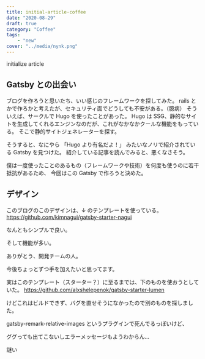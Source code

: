 ```yaml
---
title: initial-article-coffee
date: "2020-08-29"
draft: true
category: "Coffee"
tags:
    - "new"
cover: "../media/nynk.png"
---
```


initialize article

## Gatsby との出会い

ブログを作ろうと思いたち、いい感じのフレームワークを探してみた。
rails とかで作ろかと考えたが、セキュリティ面でどうしても不安がある。（臆病）
そういえば、サークルで Hugo を使ったことがあった。
Hugo は SSG、静的なサイトを生成してくれるエンジンなのだが、これがなかなかクールな機能をもっている。
そこで静的サイトジェネレーターを探す。

そうすると、なにやら
「Hugo より有名だよ！」
みたいなノリで紹介されている Gatsby を見つけた。
紹介している記事を読んでみると、悪くなさそう。

僕は一度使ったことのあるもの（フレームワークや技術）を何度も使うのに若干抵抗があるため、
今回はこの Gatsby で作ろうと決めた。

## デザイン

このブログのこのデザインは、↓ のテンプレートを使っている。
https://github.com/kimnagui/gatsby-starter-nagui

なんともシンプルで良い。

そして機能が多い。

ありがとう、開発チームの人。

今後ちょっとずつ手を加えたいと思ってます。

実はこのテンプレート（スターター？）に至るまでは、下のものを使おうとしていた。
https://github.com/alxshelepenok/gatsby-starter-lumen

けどこれはビルドできず、バグを直せそうになかったので別のものを探しました。

gatsby-remark-relative-images というプラグインで死んでるっぽいけど、

ググっても出てこないしエラーメッセージもようわからん...

謎い
